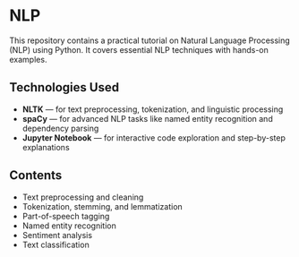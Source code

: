 # NLP 

This repository contains a practical tutorial on Natural Language Processing (NLP) using Python. It covers essential NLP techniques with hands-on examples.

## Technologies Used

- **NLTK** — for text preprocessing, tokenization, and linguistic processing  
- **spaCy** — for advanced NLP tasks like named entity recognition and dependency parsing  
- **Jupyter Notebook** — for interactive code exploration and step-by-step explanations  

## Contents

- Text preprocessing and cleaning  
- Tokenization, stemming, and lemmatization  
- Part-of-speech tagging  
- Named entity recognition  
- Sentiment analysis  
- Text classification  

